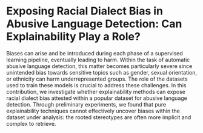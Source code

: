 # Exposing Racial Dialect Bias in Abusive Language Detection: Can Explainability Play a Role?

Biases can arise and be introduced during each phase of a supervised learning pipeline, eventually leading to harm. Within the task of automatic abusive language detection, this matter becomes particularly severe since unintended bias towards sensitive topics such as gender, sexual orientation, or ethnicity can harm underrepresented groups.
The role of the datasets used to train these models is crucial to address these challenges. In this contribution, we investigate whether explainability methods can expose racial dialect bias attested within a popular dataset for abusive language detection. 
Through preliminary experiments, we found that pure explainability techniques cannot effectively uncover biases within the dataset under analysis: the rooted stereotypes are often more implicit and complex to retrieve.
